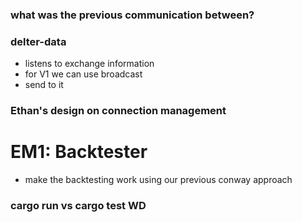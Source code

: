 ### what was the previous communication between?

### delter-data
- listens to exchange information
- for V1 we can use broadcast
- send to it

### Ethan's design on connection management

# EM1: Backtester
- make the backtesting work using our previous conway approach

### cargo run vs cargo test WD
